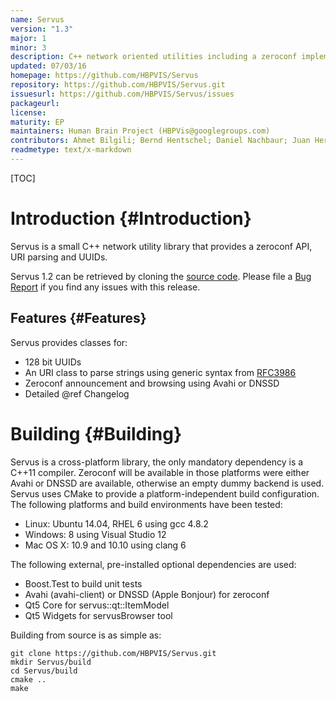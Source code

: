```yaml
---
name: Servus
version: "1.3"
major: 1
minor: 3
description: C++ network oriented utilities including a zeroconf implementation
updated: 07/03/16
homepage: https://github.com/HBPVIS/Servus
repository: https://github.com/HBPVIS/Servus.git
issuesurl: https://github.com/HBPVIS/Servus/issues
packageurl: 
license: 
maturity: EP
maintainers: Human Brain Project (HBPVis@googlegroups.com)
contributors: Ahmet Bilgili; Bernd Hentschel; Daniel Nachbaur; Juan Hernando; Raphael Dumusc; Stefan Eilemann; hernando
readmetype: text/x-markdown
---
```

[TOC]

# Introduction {#Introduction}

Servus is a small C++ network utility library that provides a zeroconf
API, URI parsing and UUIDs.

Servus 1.2 can be retrieved by cloning the
[source code](https://github.com/HBPVIS/servus). Please file a
[Bug Report](https://github.com/HBPVis/servus/issues) if you find any issues
with this release.

## Features {#Features}

Servus provides classes for:

* 128 bit UUIDs
* An URI class to parse strings using generic syntax from
  [RFC3986](https://www.ietf.org/rfc/rfc3986.txt)
* Zeroconf announcement and browsing using Avahi or DNSSD
* Detailed @ref Changelog

# Building {#Building}

Servus is a cross-platform library, the only mandatory dependency is a
C++11 compiler. Zeroconf will be available in those platforms were
either Avahi or DNSSD are available, otherwise an empty dummy backend is
used. Servus uses CMake to provide a platform-independent build
configuration. The following platforms and build environments have been
tested:

* Linux: Ubuntu 14.04, RHEL 6 using gcc 4.8.2
* Windows: 8 using Visual Studio 12
* Mac OS X: 10.9 and 10.10 using clang 6

The following external, pre-installed optional dependencies are used:

* Boost.Test to build unit tests
* Avahi (avahi-client) or DNSSD (Apple Bonjour) for zeroconf
* Qt5 Core for servus::qt::ItemModel
* Qt5 Widgets for servusBrowser tool

Building from source is as simple as:

    git clone https://github.com/HBPVIS/Servus.git
    mkdir Servus/build
    cd Servus/build
    cmake ..
    make

